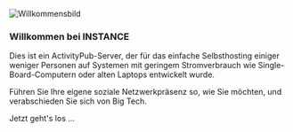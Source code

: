![Willkommensbild](/helpimages/welcome.jpg)
### Willkommen bei INSTANCE
Dies ist ein ActivityPub-Server, der für das einfache Selbsthosting einiger weniger Personen auf Systemen mit geringem Stromverbrauch wie Single-Board-Computern oder alten Laptops entwickelt wurde.

Führen Sie Ihre eigene soziale Netzwerkpräsenz so, wie Sie möchten, und verabschieden Sie sich von Big Tech.

Jetzt geht's los ...
